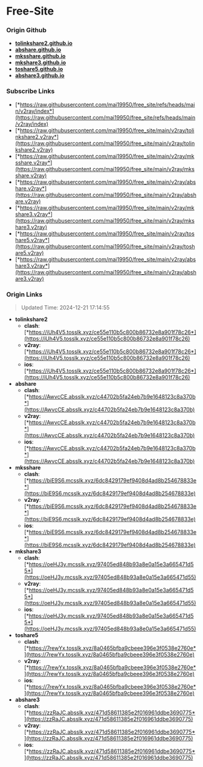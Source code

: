 # Free-Site

### Origin Github

- [**tolinkshare2.github.io**](https://github.com/tolinkshare2/tolinkshare2.github.io)
- [**abshare.github.io**](https://github.com/abshare/abshare.github.io)
- [**mksshare.github.io**](https://github.com/mksshare/mksshare.github.io)
- [**mkshare3.github.io**](https://github.com/mkshare3/mkshare3.github.io)
- [**toshare5.github.io**](https://github.com/toshare5/toshare5.github.io)
- [**abshare3.github.io**](https://github.com/abshare3/abshare3.github.io)

### Subscribe Links

- [*https://raw.githubusercontent.com/mai19950/free_site/refs/heads/main/v2ray/index*](https://raw.githubusercontent.com/mai19950/free_site/refs/heads/main/v2ray/index)
- [*https://raw.githubusercontent.com/mai19950/free_site/main/v2ray/tolinkshare2.v2ray*](https://raw.githubusercontent.com/mai19950/free_site/main/v2ray/tolinkshare2.v2ray)
- [*https://raw.githubusercontent.com/mai19950/free_site/main/v2ray/mksshare.v2ray*](https://raw.githubusercontent.com/mai19950/free_site/main/v2ray/mksshare.v2ray)
- [*https://raw.githubusercontent.com/mai19950/free_site/main/v2ray/abshare.v2ray*](https://raw.githubusercontent.com/mai19950/free_site/main/v2ray/abshare.v2ray)
- [*https://raw.githubusercontent.com/mai19950/free_site/main/v2ray/mkshare3.v2ray*](https://raw.githubusercontent.com/mai19950/free_site/main/v2ray/mkshare3.v2ray)
- [*https://raw.githubusercontent.com/mai19950/free_site/main/v2ray/toshare5.v2ray*](https://raw.githubusercontent.com/mai19950/free_site/main/v2ray/toshare5.v2ray)
- [*https://raw.githubusercontent.com/mai19950/free_site/main/v2ray/abshare3.v2ray*](https://raw.githubusercontent.com/mai19950/free_site/main/v2ray/abshare3.v2ray)

### Origin Links

> Updated Time: 2024-12-21 17:14:55

- **tolinkshare2**
  - **clash**: [*https://iUh4V5.tosslk.xyz/ce55e110b5c800b86732e8a901f78c26*](https://iUh4V5.tosslk.xyz/ce55e110b5c800b86732e8a901f78c26)
  - **v2ray**: [*https://iUh4V5.tosslk.xyz/ce55e110b5c800b86732e8a901f78c26*](https://iUh4V5.tosslk.xyz/ce55e110b5c800b86732e8a901f78c26)
  - **ios**: [*https://iUh4V5.tosslk.xyz/ce55e110b5c800b86732e8a901f78c26*](https://iUh4V5.tosslk.xyz/ce55e110b5c800b86732e8a901f78c26)
- **abshare**
  - **clash**: [*https://AwvcCE.absslk.xyz/c44702b5fa24eb7b9e1648123c8a370b*](https://AwvcCE.absslk.xyz/c44702b5fa24eb7b9e1648123c8a370b)
  - **v2ray**: [*https://AwvcCE.absslk.xyz/c44702b5fa24eb7b9e1648123c8a370b*](https://AwvcCE.absslk.xyz/c44702b5fa24eb7b9e1648123c8a370b)
  - **ios**: [*https://AwvcCE.absslk.xyz/c44702b5fa24eb7b9e1648123c8a370b*](https://AwvcCE.absslk.xyz/c44702b5fa24eb7b9e1648123c8a370b)
- **mksshare**
  - **clash**: [*https://biE9S6.mcsslk.xyz/6dc8429179ef9408d4ad8b254678833e*](https://biE9S6.mcsslk.xyz/6dc8429179ef9408d4ad8b254678833e)
  - **v2ray**: [*https://biE9S6.mcsslk.xyz/6dc8429179ef9408d4ad8b254678833e*](https://biE9S6.mcsslk.xyz/6dc8429179ef9408d4ad8b254678833e)
  - **ios**: [*https://biE9S6.mcsslk.xyz/6dc8429179ef9408d4ad8b254678833e*](https://biE9S6.mcsslk.xyz/6dc8429179ef9408d4ad8b254678833e)
- **mkshare3**
  - **clash**: [*https://oeHJ3y.mcsslk.xyz/97405ed848b93a8e0a15e3a665471d55*](https://oeHJ3y.mcsslk.xyz/97405ed848b93a8e0a15e3a665471d55)
  - **v2ray**: [*https://oeHJ3y.mcsslk.xyz/97405ed848b93a8e0a15e3a665471d55*](https://oeHJ3y.mcsslk.xyz/97405ed848b93a8e0a15e3a665471d55)
  - **ios**: [*https://oeHJ3y.mcsslk.xyz/97405ed848b93a8e0a15e3a665471d55*](https://oeHJ3y.mcsslk.xyz/97405ed848b93a8e0a15e3a665471d55)
- **toshare5**
  - **clash**: [*https://7rewYx.tosslk.xyz/8a0465bfba9cbeee396e3f0538e2760e*](https://7rewYx.tosslk.xyz/8a0465bfba9cbeee396e3f0538e2760e)
  - **v2ray**: [*https://7rewYx.tosslk.xyz/8a0465bfba9cbeee396e3f0538e2760e*](https://7rewYx.tosslk.xyz/8a0465bfba9cbeee396e3f0538e2760e)
  - **ios**: [*https://7rewYx.tosslk.xyz/8a0465bfba9cbeee396e3f0538e2760e*](https://7rewYx.tosslk.xyz/8a0465bfba9cbeee396e3f0538e2760e)
- **abshare3**
  - **clash**: [*https://zzRaJC.absslk.xyz/471d58611385e2f016961ddbe3690775*](https://zzRaJC.absslk.xyz/471d58611385e2f016961ddbe3690775)
  - **v2ray**: [*https://zzRaJC.absslk.xyz/471d58611385e2f016961ddbe3690775*](https://zzRaJC.absslk.xyz/471d58611385e2f016961ddbe3690775)
  - **ios**: [*https://zzRaJC.absslk.xyz/471d58611385e2f016961ddbe3690775*](https://zzRaJC.absslk.xyz/471d58611385e2f016961ddbe3690775)
